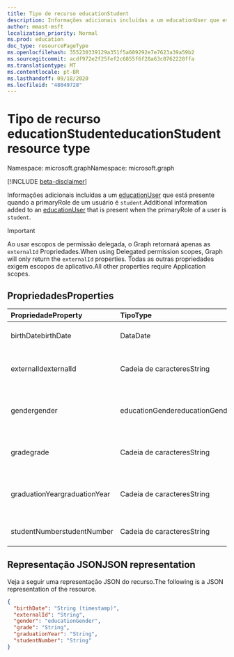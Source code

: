 ```yaml
---
title: Tipo de recurso educationStudent
description: Informações adicionais incluídas a um educationUser que está presente quando a primaryRole de um usuário é `student`.
author: mmast-msft
localization_priority: Normal
ms.prod: education
doc_type: resourcePageType
ms.openlocfilehash: 355230339129a351f5a609292e7e7623a39a59b2
ms.sourcegitcommit: acdf972e2f25fef2c6855f6f28a63c0762228ffa
ms.translationtype: MT
ms.contentlocale: pt-BR
ms.lasthandoff: 09/18/2020
ms.locfileid: "48049728"
---
```

# <a name="educationstudent-resource-type"></a><span data-ttu-id="67fee-103">Tipo de recurso educationStudent</span><span class="sxs-lookup"><span data-stu-id="67fee-103">educationStudent resource type</span></span>

<span data-ttu-id="67fee-104">Namespace: microsoft.graph</span><span class="sxs-lookup"><span data-stu-id="67fee-104">Namespace: microsoft.graph</span></span>

[!INCLUDE [beta-disclaimer](../../includes/beta-disclaimer.md)]

<span data-ttu-id="67fee-105">Informações adicionais incluídas a um [educationUser](educationuser.md) que está presente quando a primaryRole de um usuário é `student`.</span><span class="sxs-lookup"><span data-stu-id="67fee-105">Additional information added to an [educationUser](educationuser.md) that is present when the primaryRole of a user is `student`.</span></span>

> [!IMPORTANT]
> <span data-ttu-id="67fee-106">Ao usar escopos de permissão delegada, o Graph retornará apenas as `externalId` Propriedades.</span><span class="sxs-lookup"><span data-stu-id="67fee-106">When using Delegated permission scopes, Graph will only return the `externalId` properties.</span></span> <span data-ttu-id="67fee-107">Todas as outras propriedades exigem escopos de aplicativo.</span><span class="sxs-lookup"><span data-stu-id="67fee-107">All other properties require Application scopes.</span></span>

## <a name="properties"></a><span data-ttu-id="67fee-108">Propriedades</span><span class="sxs-lookup"><span data-stu-id="67fee-108">Properties</span></span>

| <span data-ttu-id="67fee-109">Propriedade</span><span class="sxs-lookup"><span data-stu-id="67fee-109">Property</span></span>       | <span data-ttu-id="67fee-110">Tipo</span><span class="sxs-lookup"><span data-stu-id="67fee-110">Type</span></span>            | <span data-ttu-id="67fee-111">Descrição</span><span class="sxs-lookup"><span data-stu-id="67fee-111">Description</span></span>                                     |
| :------------- | :-------------- | :---------------------------------------------- |
| <span data-ttu-id="67fee-112">birthDate</span><span class="sxs-lookup"><span data-stu-id="67fee-112">birthDate</span></span>      | <span data-ttu-id="67fee-113">Data</span><span class="sxs-lookup"><span data-stu-id="67fee-113">Date</span></span>            | <span data-ttu-id="67fee-114">Data de nascimento do aluno.</span><span class="sxs-lookup"><span data-stu-id="67fee-114">Birth date of the student.</span></span>                      |
| <span data-ttu-id="67fee-115">externalId</span><span class="sxs-lookup"><span data-stu-id="67fee-115">externalId</span></span>     | <span data-ttu-id="67fee-116">Cadeia de caracteres</span><span class="sxs-lookup"><span data-stu-id="67fee-116">String</span></span>          | <span data-ttu-id="67fee-117">ID do aluno no sistema de origem.</span><span class="sxs-lookup"><span data-stu-id="67fee-117">ID of the student in the source system.</span></span>         |
| <span data-ttu-id="67fee-118">gender</span><span class="sxs-lookup"><span data-stu-id="67fee-118">gender</span></span>         | <span data-ttu-id="67fee-119">educationGender</span><span class="sxs-lookup"><span data-stu-id="67fee-119">educationGender</span></span> | <span data-ttu-id="67fee-120">Os valores possíveis são: `female`, `male`, `other`.</span><span class="sxs-lookup"><span data-stu-id="67fee-120">Possible values are: `female`, `male`, `other`.</span></span> |
| <span data-ttu-id="67fee-121">grade</span><span class="sxs-lookup"><span data-stu-id="67fee-121">grade</span></span>          | <span data-ttu-id="67fee-122">Cadeia de caracteres</span><span class="sxs-lookup"><span data-stu-id="67fee-122">String</span></span>          | <span data-ttu-id="67fee-123">Nível de classificação atual do aluno.</span><span class="sxs-lookup"><span data-stu-id="67fee-123">Current grade level of the student.</span></span>             |
| <span data-ttu-id="67fee-124">graduationYear</span><span class="sxs-lookup"><span data-stu-id="67fee-124">graduationYear</span></span> | <span data-ttu-id="67fee-125">Cadeia de caracteres</span><span class="sxs-lookup"><span data-stu-id="67fee-125">String</span></span>          | <span data-ttu-id="67fee-126">Ano que o aluno está graduando na escola.</span><span class="sxs-lookup"><span data-stu-id="67fee-126">Year the student is graduating from the school.</span></span> |
| <span data-ttu-id="67fee-127">studentNumber</span><span class="sxs-lookup"><span data-stu-id="67fee-127">studentNumber</span></span>  | <span data-ttu-id="67fee-128">Cadeia de caracteres</span><span class="sxs-lookup"><span data-stu-id="67fee-128">String</span></span>          | <span data-ttu-id="67fee-129">Número do aluno.</span><span class="sxs-lookup"><span data-stu-id="67fee-129">Student Number.</span></span>                                 |

## <a name="json-representation"></a><span data-ttu-id="67fee-130">Representação JSON</span><span class="sxs-lookup"><span data-stu-id="67fee-130">JSON representation</span></span>

<span data-ttu-id="67fee-131">Veja a seguir uma representação JSON do recurso.</span><span class="sxs-lookup"><span data-stu-id="67fee-131">The following is a JSON representation of the resource.</span></span>

<!-- {
  "blockType": "resource",
  "optionalProperties": [

  ],
  "@odata.type": "microsoft.graph.educationStudent"
}-->

```json
{
  "birthDate": "String (timestamp)",
  "externalId": "String",
  "gender": "educationGender",
  "grade": "String",
  "graduationYear": "String",
  "studentNumber": "String"
}
```

<!-- uuid: 8fcb5dbc-d5aa-4681-8e31-b001d5168d79
2015-10-25 14:57:30 UTC -->
<!--
{
  "type": "#page.annotation",
  "description": "educationStudent resource",
  "keywords": "",
  "section": "documentation",
  "tocPath": "",
  "suppressions": []
}
-->


